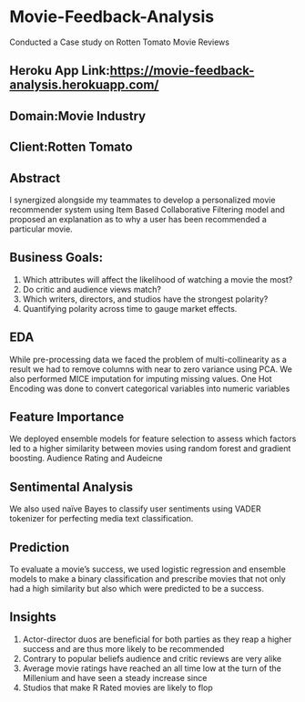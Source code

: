 # Movie-Feedback-Analysis
Conducted a Case study on Rotten Tomato Movie Reviews

## Heroku App Link:https://movie-feedback-analysis.herokuapp.com/

## Domain:Movie Industry 

## Client:Rotten Tomato
## Abstract
I synergized alongside my teammates to develop a personalized movie recommender system using Item Based Collaborative Filtering model and proposed an explanation as to why a user has been recommended a particular movie. 

## Business Goals:
1. Which attributes will affect the likelihood of watching a movie the most?
2. Do critic and audience views match?
3. Which writers, directors, and studios have the strongest polarity?
4. Quantifying polarity across time to gauge market effects.

## EDA
While pre-processing data we faced the problem of multi-collinearity as a result we had to remove columns with near to zero variance using PCA. We also performed MICE imputation for imputing missing values. 
One Hot Encoding was done to convert categorical variables into numeric variables   
## Feature Importance 
We deployed ensemble models for feature selection to assess which factors led to a higher similarity between movies using random forest and gradient boosting. Audience Rating and Audeicne 
## Sentimental Analysis
We also used naïve Bayes to classify user sentiments using VADER tokenizer for perfecting media text classification.  
## Prediction
To evaluate a movie’s success, we used logistic regression and ensemble models to make a binary classification and prescribe movies that not only had a high similarity but also which were predicted to be a success. 
## Insights 
1. Actor-director duos are beneficial for both parties as they reap a higher success and are thus more likely to be recommended
2. Contrary to popular beliefs audience and critic reviews are very alike 
3. Average movie ratings have reached an all time low at the turn of the Millenium and have seen a steady increase since 
4. Studios that make R Rated movies are likely to flop 


